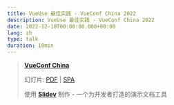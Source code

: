```yaml
---
title: VueUse 最佳实践 - VueConf China 2022
description: VueUse 最佳实践 - VueConf China 2022
date: 2022-12-10T00:00:00.000+00:00
lang: zh
type: talk
duration: 10min
---
```


> [**VueConf China**](https://vue.w3ctech.com/)
> 
> 幻灯片: [PDF](https://antfu.me/talks/2022-12-10) | [SPA](https://talks.antfu.me/2022/vueuse-best-practice/)
>
> 使用 <Slidev class="inline"/> [**Slidev**](https://github.com/slidevjs/slidev) 制作 - 一个为开发者打造的演示文档工具
